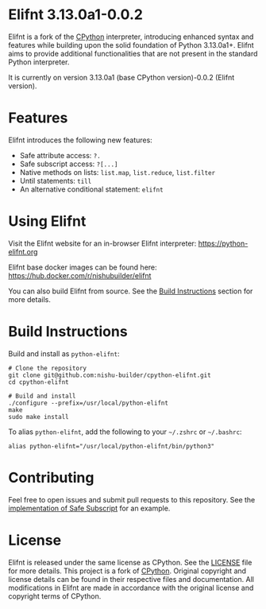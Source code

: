 Elifnt 3.13.0a1-0.0.2
=====================================

Elifnt is a fork of the [CPython](https://github.com/python/cpython) interpreter, introducing enhanced syntax and features while building upon the solid foundation of Python 3.13.0a1+. Elifnt aims to provide additional functionalities that are not present in the standard Python interpreter.

It is currently on version 3.13.0a1 (base CPython version)-0.0.2 (Elifnt version).


# Features

Elifnt introduces the following new features:
- Safe attribute access: `?.`
- Safe subscript access: `?[...]`
- Native methods on lists: `list.map`, `list.reduce`, `list.filter`
- Until statements: `till`
- An alternative conditional statement: `elifnt`


# Using Elifnt

Visit the Elifnt website for an in-browser Elifnt interpreter: https://python-elifnt.org

Elifnt base docker images can be found here: https://hub.docker.com/r/nishubuilder/elifnt

You can also build Elifnt from source. See the [Build Instructions](#build-instructions) section for more details.


# Build Instructions
Build and install as `python-elifnt`:
```
# Clone the repository
git clone git@github.com:nishu-builder/cpython-elifnt.git
cd cpython-elifnt

# Build and install
./configure --prefix=/usr/local/python-elifnt
make
sudo make install
```

To alias `python-elifnt`, add the following to your `~/.zshrc` or `~/.bashrc`:
```
alias python-elifnt="/usr/local/python-elifnt/bin/python3"
```


# Contributing

Feel free to open issues and submit pull requests to this repository. See the [implementation of Safe Subscript](https://github.com/nishu-builder/cpython-elifnt/pull/3) for an example.


# License
Elifnt is released under the same license as CPython. See the [LICENSE](LICENSE) file for more details. This project is a fork of [CPython](https://github.com/python/cpython). Original copyright and license details can be found in their respective files and documentation. All modifications in Elifnt are made in accordance with the original license and copyright terms of CPython.
